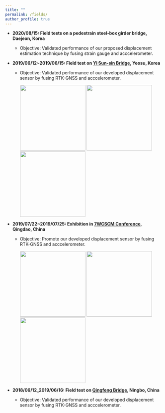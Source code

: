```yaml
---
title: ""
permalink: /fields/
author_profile: true
---
```



* **2020/08/15: Field tests on a pedestrain steel-box girder bridge, Daejeon, Korea**
  * Objective: Validated performance of our proposed displacement estimation technique by fusing strain gauge and acccelerometer.

* **2019/06/12~2019/06/15: Field test on [Yi Sun-sin Bridge](https://en.wikipedia.org/wiki/Yi_Sun-sin_Bridge), Yeosu, Korea**
  * Objective: Validated performance of our developed displacement sensor by fusing RTK-GNSS and acccelerometer.
  
    <img src="https://i.loli.net/2021/10/01/apq7jZyrQ18cXM3.jpg" width="210">
    <img src="https://i.loli.net/2021/10/01/2YZQD4kvpKaflh3.jpg" width="210">
    <img src="https://i.loli.net/2021/10/01/pud4zIv5YnQXlec.jpg" width="210">
    
* **2019/07/22~2019/07/25: Exhibition in [7WCSCM Conference](http://smc.hit.edu.cn/_upload/article/files/ff/27/15345c0442fbb2d5032d40c404a9/ecca0393-406d-4c80-94ce-bf42b8b15f4e.pdf), Qingdao, China**
  * Objective: Promote our developed displacement sensor by fusing RTK-GNSS and acccelerometer.
 
    <img src="https://i.loli.net/2021/10/01/EO5ukMfWsgmy1tV.jpg" width="210">
    <img src="https://i.loli.net/2021/10/01/FVmySxBiqZwIsAU.jpg" width="210">
    <img src="https://i.loli.net/2021/10/01/EzoSIFCxHRd3jip.jpg" width="210">
    
* **2018/06/12_2019/06/16: Field test on [Qingfeng Bridge](https://structurae.net/en/structures/qingfeng-bridge-2008-ningbo), Ningbo, China**
  * Objective: Validated performance of our developed displacement sensor by fusing RTK-GNSS and acccelerometer.

